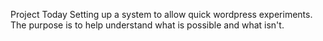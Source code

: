Project Today
Setting up a system to allow quick wordpress experiments.
The purpose is to help understand what is possible and what isn't.

